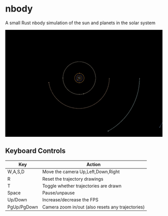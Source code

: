 # nbody
A small Rust nbody simulation of the sun and planets in the solar system

<img src="screenshot.PNG" alt="screenshot" width="500">

## Keyboard Controls
| Key | Action |
| --- | ------ |
| W,A,S,D | Move the camera Up,Left,Down,Right |
| R | Reset the trajectory drawings |
| T | Toggle whether trajectories are drawn |
| Space | Pause/unpause |
| Up/Down | Increase/decrease the FPS |
| PgUp/PgDown | Camera zoom in/out (also resets any trajectories) |
